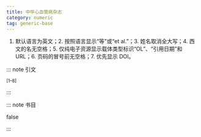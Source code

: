 ```yaml
---
title: 中华心血管病杂志
category: numeric
tag: generic-base
---
```


<!-- 此文件由脚本自动生成，请勿手动修改！ -->

1. 默认语言为英文；2. 按照语言显示“等”或“et al.”；3. 姓名取消全大写；4. 西文的名无空格；5. 仅纯电子资源显示载体类型标识“OL”、“引用日期”和 URL；6. 页码的冒号前无空格；7. 优先显示 DOI。


::: note 引文

<sup>[1–8]</sup>

:::



::: note 书目

false

:::

<!-- more -->